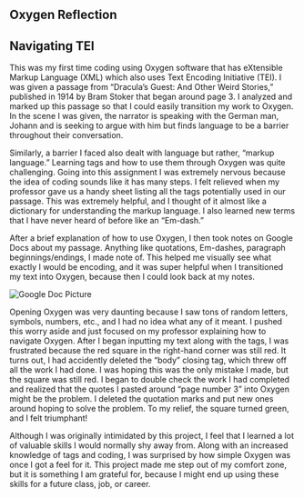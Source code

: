 
## Oxygen Reflection
 
## Navigating TEI
 
This was my first time coding using Oxygen software that has eXtensible Markup Language (XML) which also uses Text Encoding Initiative (TEI). I was given a passage from “Dracula’s Guest: And Other Weird Stories,” published in 1914 by Bram Stoker that began around page 3. I analyzed and marked up this passage so that I could easily transition my work to Oxygen. In the scene I was given, the narrator is speaking with the German man, Johann and is seeking to argue with him but finds language to be a barrier throughout their conversation.  
 
Similarly, a barrier I faced also dealt with language but rather, “markup language.” Learning tags and how to use them through Oxygen was quite challenging. Going into this assignment I was extremely nervous because the idea of coding sounds like it has many steps. I felt relieved when my professor gave us a handy sheet listing all the tags potentially used in our passage. This was extremely helpful, and I thought of it almost like a dictionary for understanding the markup language. I also learned new terms that I have never heard of before like an “Em-dash.”
 
After a brief explanation of how to use Oxygen, I then took notes on Google Docs about my passage. Anything like quotations, Em-dashes, paragraph beginnings/endings, I made note of. This helped me visually see what exactly I would be encoding, and it was super helpful when I transitioned my text into Oxygen, because then I could look back at my notes.
 
![Google Doc Picture](https://alexandrahoran.github.io/Alexandra-Horan-CNU/images/googledocpic.jpg)
 
Opening Oxygen was very daunting because I saw tons of random letters, symbols, numbers, etc., and I had no idea what any of it meant. I pushed this worry aside and just focused on my professor explaining how to navigate Oxygen. After I began inputting my text along with the tags, I was frustrated because the red square in the right-hand corner was still red. It turns out, I had accidently deleted the “body” closing tag, which threw off all the work I had done. I was hoping this was the only mistake I made, but the square was still red. I began to double check the work I had completed and realized that the quotes I pasted around “page number 3” into Oxygen might be the problem. I deleted the quotation marks and put new ones around hoping to solve the problem. To my relief, the square turned green, and I felt triumphant!
 

Although I was originally intimidated by this project, I feel that I learned a lot of valuable skills I would normally shy away from. Along with an increased knowledge of tags and coding, I was surprised by how simple Oxygen was once I got a feel for it. This project made me step out of my comfort zone, but it is something I am grateful for, because I might end up using these skills for a future class, job, or career.

